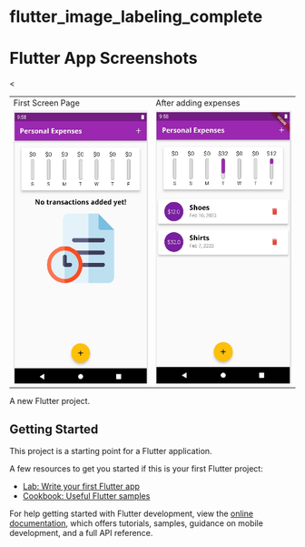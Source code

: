 # flutter_image_labeling_complete

# Flutter App Screenshots
<table>
  <tr>
    <td>First Screen Page</td>
     <td>After adding expenses</td>
     <
  </tr>
  <tr>
    <td><img src="https://github.com/program333/FlutterPersonalExpensesTrackerApp/blob/main/Screenshots/K2.jpg?raw=true" width=270 height=480></td>
    <td><img src="https://github.com/program333/FlutterPersonalExpensesTrackerApp/blob/main/Screenshots/K1.jpg?raw=true" width=270 height=480></td>
   
  </tr>
 </table>

A new Flutter project.

## Getting Started

This project is a starting point for a Flutter application.

A few resources to get you started if this is your first Flutter project:

- [Lab: Write your first Flutter app](https://docs.flutter.dev/get-started/codelab)
- [Cookbook: Useful Flutter samples](https://docs.flutter.dev/cookbook)

For help getting started with Flutter development, view the
[online documentation](https://docs.flutter.dev/), which offers tutorials,
samples, guidance on mobile development, and a full API reference.
